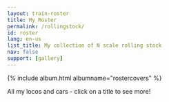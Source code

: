 ```yaml
---
layout: train-roster
title: My Roster
permalink: /rollingstock/
id: roster
lang: en-us
list_title: My collection of N scale rolling stock
nav: false
support: [gallery]
---
```


<!-- simply so (by Jimmy_Xiao) -->

{% include album.html albumname="rostercovers" %}

All my locos and cars - click on a title to see more!

